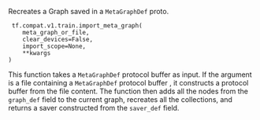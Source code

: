 Recreates a Graph saved in a `MetaGraphDef` proto.

```
 tf.compat.v1.train.import_meta_graph(
    meta_graph_or_file,
    clear_devices=False,
    import_scope=None,
    **kwargs
)
```
This function takes a `MetaGraphDef` protocol buffer as input. If the argument is a file containing a `MetaGraphDef` protocol buffer , it constructs a protocol buffer from the file content. The function then adds all the nodes from the `graph_def` field to the current graph, recreates all the collections, and returns a saver constructed from the `saver_def` field.
